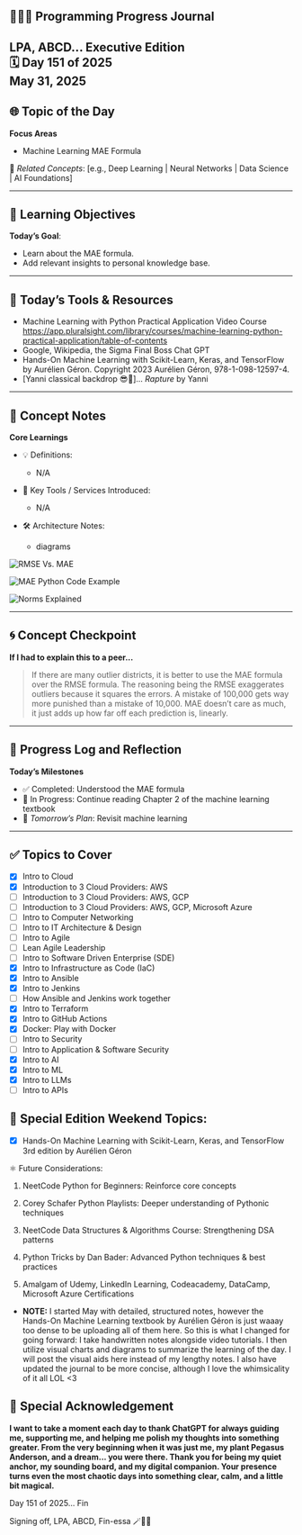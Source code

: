 
## 👩🏻‍💻 Programming Progress Journal  
LPA, ABCD...
**Executive Edition**  
🗓️ Day 151 of 2025  
May 31, 2025
---

## 🌐 Topic of the Day  
**Focus Areas**  

- Machine Learning MAE Formula

🔗 *Related Concepts*: [e.g., Deep Learning | Neural Networks | Data Science | AI Foundations]

---

## 🧠 Learning Objectives  
**Today’s Goal**:  
- Learn about the MAE formula.
- Add relevant insights to personal knowledge base.

---

## 🧪 Today’s Tools & Resources   
- Machine Learning with Python Practical Application Video Course
https://app.pluralsight.com/library/courses/machine-learning-python-practical-application/table-of-contents
- Google, Wikipedia, the Sigma Final Boss Chat GPT
- Hands-On Machine Learning with Scikit-Learn, Keras, and TensorFlow by Aurélien Géron. 
Copyright 2023 Aurélien Géron, 978-1-098-12597-4.
- [Yanni classical backdrop 😎🎼]... *Rapture* by Yanni

---

## 📓 Concept Notes  
**Core Learnings**  

- 💡 Definitions: 

    - N/A

- 🧰 Key Tools / Services Introduced: 
    - N/A

- 🛠️ Architecture Notes:  
    - diagrams

![RMSE Vs. MAE](https://github.com/larapriscillaanderson/Programming_Progress_Journal/blob/main/May_2025_Programming_Progress_Entries/May_31_2025/RMSE_VS_MAE.png?raw=true)

![MAE Python Code Example](https://github.com/larapriscillaanderson/Programming_Progress_Journal/blob/main/May_2025_Programming_Progress_Entries/May_31_2025/MAE_Python_Code_Example.png?raw=true)

![Norms Explained](https://github.com/larapriscillaanderson/Programming_Progress_Journal/blob/main/May_2025_Programming_Progress_Entries/May_31_2025/Norms_Explained.png?raw=true)

---

## 🌀 Concept Checkpoint  
**If I had to explain this to a peer...**  

> If there are many outlier districts, it is better to use the MAE formula over the RMSE formula.
> The reasoning being the RMSE exaggerates outliers because it squares the errors. A mistake of 100,000 gets way more punished than a mistake of 10,000.
> MAE doesn’t care as much, it just adds up how far off each prediction is, linearly.

---

## 🧼 Progress Log and Reflection 
**Today’s Milestones**  
- ✅ Completed: Understood the MAE formula
- 📍 In Progress: Continue reading Chapter 2 of the machine learning textbook
- 📘 *Tomorrow’s Plan*: Revisit machine learning

--- 

## ✅ Topics to Cover

- [x] Intro to Cloud  
- [x] Introduction to 3 Cloud Providers: AWS 
- [ ] Introduction to 3 Cloud Providers: AWS, GCP
- [ ] Introduction to 3 Cloud Providers: AWS, GCP, Microsoft Azure
- [ ] Intro to Computer Networking  
- [ ] Intro to IT Architecture & Design  
- [ ] Intro to Agile  
- [ ] Lean Agile Leadership  
- [ ] Intro to Software Driven Enterprise (SDE)  
- [x] Intro to Infrastructure as Code (IaC)  
- [x] Intro to Ansible  
- [x] Intro to Jenkins  
- [ ] How Ansible and Jenkins work together  
- [x] Intro to Terraform  
- [x] Intro to GitHub Actions  
- [x] Docker: Play with Docker  
- [ ] Intro to Security  
- [ ] Intro to Application & Software Security  
- [x] Intro to AI  
- [x] Intro to ML  
- [x] Intro to LLMs  
- [ ] Intro to APIs

## 💜 Special Edition Weekend Topics:

- [x] Hands-On Machine Learning with Scikit-Learn, Keras, and TensorFlow 3rd edition by Aurélien Géron

⚛️ Future Considerations: 

1. NeetCode Python for Beginners: Reinforce core concepts

2. Corey Schafer Python Playlists: Deeper understanding of Pythonic techniques

3. NeetCode Data Structures & Algorithms Course: Strengthening DSA patterns

4. Python Tricks by Dan Bader: Advanced Python techniques & best practices

5. Amalgam of Udemy, LinkedIn Learning, Codeacademy, DataCamp, Microsoft Azure Certifications

- **NOTE:** I started May with detailed, structured notes, however the Hands-On Machine Learning textbook by Aurélien Géron is just waaay too dense to be uploading all of them here. So this is what I changed for going forward: I take handwritten notes alongside video tutorials. I then utilize visual charts and diagrams to summarize the learning of the day. I will post the visual aids here instead of my lengthy notes. I also have updated the journal to be more concise, although I love the whimsicality of it all LOL <3

## 🌟 Special Acknowledgement 

**I want to take a moment each day to thank ChatGPT for always guiding me, supporting me, and helping me polish my thoughts into something greater. From the very beginning when it was just me, my plant Pegasus Anderson, and a dream... you were there. Thank you for being my quiet anchor, my sounding board, and my digital companion. Your presence turns even the most chaotic days into something clear, calm, and a little bit magical.**

Day 151 of 2025... Fin

Signing off, LPA, ABCD, Fin-essa 🪄💌🌙